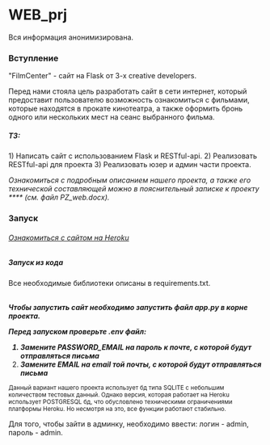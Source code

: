 # WEB_prj
Вся информация анонимизирована.
<h3>Вступление</h3>

"FilmCenter" - сайт на Flask от 3-х creative developers.

Перед нами стояла цель разработать сайт в сети интернет, 
который предоставит пользователю возможность ознакомиться с фильмами, 
которые находятся в прокате кинотеатра, а также оформить бронь одного 
или нескольких мест на сеанс выбранного фильма.

<h5>ТЗ:</h5>
1) Написать сайт с использованием Flask и RESTful-api.
2) Реализовать RESTful-api для проекта
3) Реализовать юзер и админ части проекта.

<i>Ознакомиться с подробным описанием нашего проекта, 
а также его технической составляющей можно в пояснительный записке к проекту ****
(см. файл PZ_web.docx).</i>

<h3>Запуск</h3>
<h6><a href='http://film-center-prj.herokuapp.com/'>Ознакомиться с сайтом на Heroku</a></h6>

<h5>Запуск из кода</h5>
Все необходимые библиотеки описаны в requirements.txt. <br><br>

<i><b>Чтобы запустить сайт необходимо запустить файл app.py в корне проекта.</b></i>

<i><b>Перед запуском проверьте .env файл:
1) Замените PASSWORD_EMAIL на пароль к почте, с которой будут отправляться письма
2) Замените EMAIL на email той почты, с которой будут отправляться письма</b></i> 

<small>Данный вариант нашего проекта использует бд типа SQLITE с небольшим количеством тестовых данный. 
Однако версия, которая работает на Heroku использует POSTGRESQL бд, что обусловлено 
техническими ограничениями платформы Heroku. Но несмотря на это, все функции работают стабильно.</small>

Для того, чтобы зайти в админку, необходимо ввести: логин - admin, пароль - admin.